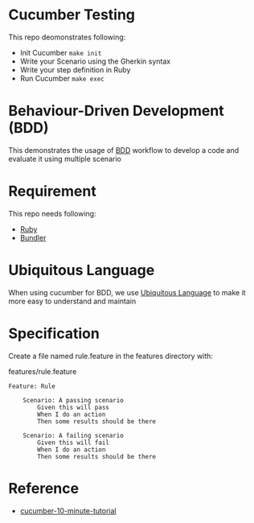 # Cucumber Testing
 This repo deomonstrates following:
 - Init Cucumber `make init`
 - Write your Scenario using the Gherkin syntax
 - Write your step definition in Ruby
 - Run Cucumber `make exec`

# Behaviour-Driven Development (BDD)
  This demonstrates the usage of [BDD](https://en.wikipedia.org/wiki/Behavior-driven_development) workflow to develop a code and evaluate it using multiple scenario

# Requirement
  This repo needs following:
  - [Ruby](https://www.ruby-lang.org/en/)
  - [Bundler](https://bundler.io/)

# Ubiquitous Language
 When using cucumber for BDD, we use [Ubiquitous Language](https://martinfowler.com/bliki/UbiquitousLanguage.html) to make it more easy to understand and maintain

# Specification
Create a file named rule.feature in the features directory with:

features/rule.feature

    Feature: Rule

        Scenario: A passing scenario
            Given this will pass
            When I do an action
            Then some results should be there

        Scenario: A failing scenario
            Given this will fail
            When I do an action
            Then some results should be there

# Reference
 - [cucumber-10-minute-tutorial](https://cucumber.io/docs/guides/10-minute-tutorial/)
